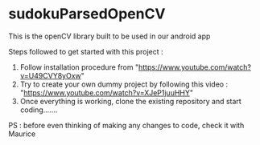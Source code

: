# sudokuParsedOpenCV

This is the openCV library built to be used in our android app

Steps followed to get started with this project : 
1) Follow installation  procedure from "https://www.youtube.com/watch?v=U49CVY8yOxw"
2) Try to create your own dummy project by following this video : "https://www.youtube.com/watch?v=XJeP1juuHHY"
3) Once everything is working, clone the existing repository and start coding.......

PS : before even thinking of making any changes to code, check it with Maurice
